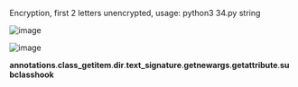 Encryption, first 2 letters unencrypted, usage: python3 34.py string

![image](https://github.com/777388/Dealanam/assets/96343159/46525e5a-4014-49c7-b6d9-d9ba9515bc41)

![image](https://github.com/777388/Dealanam/assets/96343159/1281b09e-4101-40bf-a8b5-c04f2f4aaca7)

__annotations__.__class_getitem__.__dir__.__text_signature__.__getnewargs__.__getattribute__.__subclasshook__
